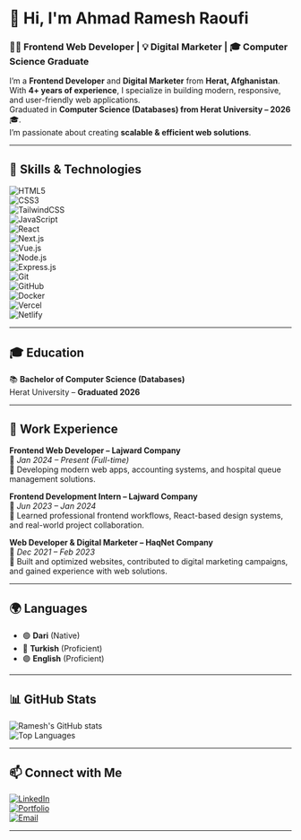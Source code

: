 # 👋 Hi, I'm Ahmad Ramesh Raoufi  

### 👨‍💻 Frontend Web Developer | 💡 Digital Marketer | 🎓 Computer Science Graduate  

I’m a **Frontend Developer** and **Digital Marketer** from **Herat, Afghanistan**.  
With **4+ years of experience**, I specialize in building modern, responsive, and user-friendly web applications.  
Graduated in **Computer Science (Databases) from Herat University – 2026** 🎓.  
I’m passionate about creating **scalable & efficient web solutions**.  

---

## 🚀 Skills & Technologies  

![HTML5](https://img.shields.io/badge/HTML5-E34F26?style=for-the-badge&logo=html5&logoColor=fff)  
![CSS3](https://img.shields.io/badge/CSS3-1572B6?style=for-the-badge&logo=css3&logoColor=fff)  
![TailwindCSS](https://img.shields.io/badge/Tailwind-38B2AC?style=for-the-badge&logo=tailwind-css&logoColor=fff)  
![JavaScript](https://img.shields.io/badge/JavaScript-F7DF1E?style=for-the-badge&logo=javascript&logoColor=000)  
![React](https://img.shields.io/badge/React-61DAFB?style=for-the-badge&logo=react&logoColor=000)  
![Next.js](https://img.shields.io/badge/Next.js-000000?style=for-the-badge&logo=nextdotjs&logoColor=fff)  
![Vue.js](https://img.shields.io/badge/Vue.js-4FC08D?style=for-the-badge&logo=vue.js&logoColor=fff)  
![Node.js](https://img.shields.io/badge/Node.js-339933?style=for-the-badge&logo=node.js&logoColor=fff)  
![Express.js](https://img.shields.io/badge/Express-000000?style=for-the-badge&logo=express&logoColor=fff)  
![Git](https://img.shields.io/badge/Git-F05032?style=for-the-badge&logo=git&logoColor=fff)  
![GitHub](https://img.shields.io/badge/GitHub-181717?style=for-the-badge&logo=github&logoColor=fff)  
![Docker](https://img.shields.io/badge/Docker-2496ED?style=for-the-badge&logo=docker&logoColor=fff)  
![Vercel](https://img.shields.io/badge/Vercel-000000?style=for-the-badge&logo=vercel&logoColor=fff)  
![Netlify](https://img.shields.io/badge/Netlify-00C7B7?style=for-the-badge&logo=netlify&logoColor=fff)  

---

## 🎓 Education  

📚 **Bachelor of Computer Science (Databases)**  
Herat University – **Graduated 2026**  

---

## 💼 Work Experience  

**Frontend Web Developer – Lajward Company**  
📆 *Jan 2024 – Present (Full-time)*  
🔹 Developing modern web apps, accounting systems, and hospital queue management solutions.  

**Frontend Development Intern – Lajward Company**  
📆 *Jun 2023 – Jan 2024*  
🔹 Learned professional frontend workflows, React-based design systems, and real-world project collaboration.  

**Web Developer & Digital Marketer – HaqNet Company**  
📆 *Dec 2021 – Feb 2023*  
🔹 Built and optimized websites, contributed to digital marketing campaigns, and gained experience with web solutions.  

---

## 🌍 Languages  

- 🟢 **Dari** (Native)  
- 🔵 **Turkish** (Proficient)  
- 🟣 **English** (Proficient)  

---

## 📊 GitHub Stats  

![Ramesh's GitHub stats](https://github-readme-stats.vercel.app/api?username=rameshraoufi1&show_icons=true&theme=radical)  
![Top Languages](https://github-readme-stats.vercel.app/api/top-langs/?username=rameshraoufi1&layout=compact&theme=radical)  

---

## 📫 Connect with Me  

[![LinkedIn](https://img.shields.io/badge/LinkedIn-0077B5?style=for-the-badge&logo=linkedin&logoColor=fff)](#)  
[![Portfolio](https://img.shields.io/badge/Portfolio-000?style=for-the-badge&logo=vercel&logoColor=fff)](#)  
[![Email](https://img.shields.io/badge/Email-D14836?style=for-the-badge&logo=gmail&logoColor=fff)](mailto:your-email@example.com)  

---
